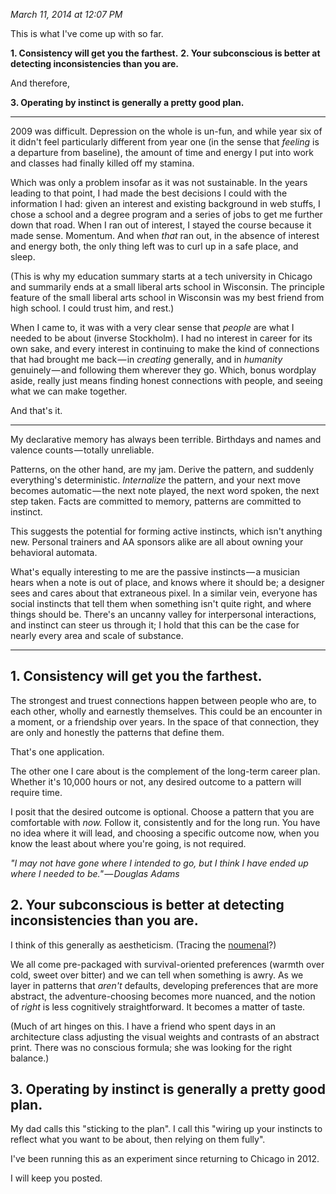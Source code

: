 *March 11, 2014 at 12:07 PM*

This is what I've come up with so far.

**1. Consistency will get you the farthest.**
**2. Your subconscious is better at detecting inconsistencies than you are.**

And therefore,

**3. Operating by instinct is generally a pretty good plan.**

---

2009 was difficult. Depression on the whole is un-fun, and while year six of it didn't feel particularly different from year one (in the sense that *feeling* is a departure from baseline), the amount of time and energy I put into work and classes had finally killed off my stamina.

Which was only a problem insofar as it was not sustainable. In the years leading to that point, I had made the best decisions I could with the information I had: given an interest and existing background in web stuffs, I chose a school and a degree program and a series of jobs to get me further down that road. When I ran out of interest, I stayed the course because it made sense. Momentum. And when *that* ran out, in the absence of interest and energy both, the only thing left was to curl up in a safe place, and sleep.

(This is why my education summary starts at a tech university in Chicago and summarily ends at a small liberal arts school in Wisconsin. The principle feature of the small liberal arts school in Wisconsin was my best friend from high school. I could trust him, and rest.)

When I came to, it was with a very clear sense that *people* are what I needed to be about (inverse Stockholm). I had no interest in career for its own sake, and every interest in continuing to make the kind of connections that had brought me back — in *creating* generally, and in *humanity* genuinely — and following them wherever they go. Which, bonus wordplay aside, really just means finding honest connections with people, and seeing what we can make together.

And that's it.

---

My declarative memory has always been terrible. Birthdays and names and valence counts — totally unreliable.

Patterns, on the other hand, are my jam. Derive the pattern, and suddenly everything's deterministic. *Internalize* the pattern, and your next move becomes automatic — the next note played, the next word spoken, the next step taken. Facts are committed to memory, patterns are committed to instinct.

This suggests the potential for forming active instincts, which isn't anything new. Personal trainers and AA sponsors alike are all about owning your behavioral automata.

What's equally interesting to me are the passive instincts — a musician hears when a note is out of place, and knows where it should be; a designer sees and cares about that extraneous pixel. In a similar vein, everyone has social instincts that tell them when something isn't quite right, and where things should be. There's an uncanny valley for interpersonal interactions, and instinct can steer us through it; I hold that this can be the case for nearly every area and scale of substance.

---

## 1. Consistency will get you the farthest.

The strongest and truest connections happen between people who are, to each other, wholly and earnestly themselves. This could be an encounter in a moment, or a friendship over years. In the space of that connection, they are only and honestly the patterns that define them.

That's one application.

The other one I care about is the complement of the long-term career plan. Whether it's 10,000 hours or not, any desired outcome to a pattern will require time.

I posit that the desired outcome is optional. Choose a pattern that you are comfortable with *now.* Follow it, consistently and for the long run. You have no idea where it will lead, and choosing a specific outcome now, when you know the least about where you're going, is not required.

*"I may not have gone where I intended to go, but I think I have ended up where I needed to be." — Douglas Adams*

## 2. Your subconscious is better at detecting inconsistencies than you are.

I think of this generally as aestheticism. (Tracing the [noumenal](http://en.wikipedia.org/wiki/Noumenon)?)

We all come pre-packaged with survival-oriented preferences (warmth over cold, sweet over bitter) and we can tell when something is awry. As we layer in patterns that *aren't* defaults, developing preferences that are more abstract, the adventure-choosing becomes more nuanced, and the notion of *right* is less cognitively straightforward. It becomes a matter of taste.

(Much of art hinges on this. I have a friend who spent days in an architecture class adjusting the visual weights and contrasts of an abstract print. There was no conscious formula; she was looking for the right balance.)

## 3. Operating by instinct is generally a pretty good plan.

My dad calls this "sticking to the plan". I call this "wiring up your instincts to reflect what you want to be about, then relying on them fully".

I've been running this as an experiment since returning to Chicago in 2012.

I will keep you posted.
